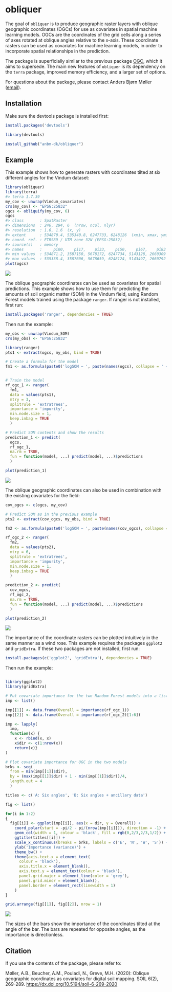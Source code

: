 
<!-- README.md is generated from README.Rmd. Please edit that file -->

# obliquer

The goal of `obliquer` is to produce geographic raster layers with
oblique geographic coordinates (OGCs) for use as covariates in spatial
machine learning models. OGCs are the coordinates of the grid cells
along a series of axes rotated at oblique angles relative to the x-axis.
These coordinate rasters can be used as covariates for machine learning
models, in order to incorporate spatial relationships in the prediction.

The package is superficially similar to the previous package
[OGC](https://bitbucket.org/abmoeller/ogc/src/master/rPackage/OGC/),
which it aims to supersede. The main new features of `obliquer` is its
dependency on the `terra` package, improved memory efficiency, and a
larger set of options.

For questions about the package, please contact Anders Bjørn Møller
([email](mailto:anbm@agro.au.dk)).

## Installation

Make sure the devtools package is installed first:

``` r
install.packages('devtools')

library(devtools)

install_github("anbm-dk/obliquer")
```

## Example

This example shows how to generate rasters with coordinates tilted at
six different angles for the Vindum dataset:

``` r
library(obliquer)
library(terra)
#> terra 1.7.39
my_cov <- unwrap(Vindum_covariates)
crs(my_cov) <- "EPSG:25832"
ogcs <- obliquify(my_cov, 6)
ogcs
#> class       : SpatRaster 
#> dimensions  : 246, 294, 6  (nrow, ncol, nlyr)
#> resolution  : 1.6, 1.6  (x, y)
#> extent      : 534870.4, 535340.8, 6247733, 6248126  (xmin, xmax, ymin, ymax)
#> coord. ref. : ETRS89 / UTM zone 32N (EPSG:25832) 
#> source(s)   : memory
#> names       :     pi00,    pi17,    pi33,    pi50,    pi67,    pi83 
#> min values  : 534871.2, 3587150, 5678172, 6247734, 5143128, 2660309 
#> max values  : 535338.4, 3587606, 5678659, 6248124, 5143497, 2660792
plot(ogcs)
```

![](README_files/figure-gfm/example1-1.png)<!-- -->

The oblique geographic coordinates can be used as covariates for spatial
predictions. This example shows how to use them for predicting the
amounts of soil organic matter (SOM) in the Vindum field, using Random
Forest models trained using the package `ranger`. If ranger is not
installed, first run:

``` r
install.packages('ranger', dependencies = TRUE)
```

Then run the example:

``` r
my_obs <- unwrap(Vindum_SOM)
crs(my_obs) <- "EPSG:25832"

library(ranger)
pts1 <- extract(ogcs, my_obs, bind = TRUE)

# Create a formula for the model
fm1 <- as.formula(paste0('logSOM ~ ', paste(names(ogcs), collapse = ' + ')))


# Train the model
rf_ogc_1 <- ranger(
  fm1,
  data = values(pts1),
  mtry = 3,
  splitrule = 'extratrees',
  importance = 'impurity',
  min.node.size = 1,
  keep.inbag = TRUE
  )

# Predict SOM contents and show the results
prediction_1 <- predict(
  ogcs,
  rf_ogc_1,
  na.rm = TRUE,
  fun = function(model, ...) predict(model, ...)$predictions
  )

plot(prediction_1)
```

![](README_files/figure-gfm/example2-1.png)<!-- -->

The oblique geographic coordinates can also be used in combination with
the existing covariates for the field:

``` r
cov_ogcs <- c(ogcs, my_cov)

# Predict SOM as in the previous example
pts2 <- extract(cov_ogcs, my_obs, bind = TRUE)

fm2 <- as.formula(paste0('logSOM ~ ', paste(names(cov_ogcs), collapse = ' + ')))

rf_ogc_2 <- ranger(
  fm2,
  data = values(pts2),
  mtry = 6,
  splitrule = 'extratrees',
  importance = 'impurity',
  min.node.size = 1,
  keep.inbag = TRUE
  )

prediction_2 <- predict(
  cov_ogcs,
  rf_ogc_2,
  na.rm = TRUE,
  fun = function(model, ...) predict(model, ...)$predictions
  )

plot(prediction_2)
```

![](README_files/figure-gfm/example3-1.png)<!-- -->

The importance of the coordinate rasters can be plotted intuitively in
the same manner as a wind rose. This example requires the packages
`ggplot2` and `gridExtra`. If these two packages are not installed,
first run:

``` r
install.packages(c('ggplot2', 'gridExtra'), dependencies = TRUE)
```

Then run the example:

``` r

library(ggplot2)
library(gridExtra)

# Put covariate importance for the two Random Forest models into a list
imp <- list()

imp[[1]] <- data.frame(Overall = importance(rf_ogc_1))
imp[[2]] <- data.frame(Overall = importance(rf_ogc_2)[1:6])

imp <- lapply(
  imp,
  function(x) {
    x <- rbind(x, x)
    x$dir <- c(1:nrow(x))
    return(x)}
)

# Plot covariate importance for OGC in the two models
brks <- seq(
  from = min(imp[[1]]$dir),
  by = (max(imp[[1]]$dir) + 1 - min(imp[[1]]$dir))/4,
  length.out = 4
  )

titles <- c('A: Six angles', 'B: Six angles + ancillary data')

fig <- list()

for(i in 1:2)
{
  fig[[i]] <- ggplot(imp[[i]], aes(x = dir, y = Overall)) +
    coord_polar(start = -pi/2 - pi/(nrow(imp[[i]])), direction = -1) +
    geom_col(width = 1, colour = 'black', fill = rgb(0,2/3,2/3,1/2)) +
    ggtitle(titles[[i]]) +
    scale_x_continuous(breaks = brks, labels = c('E', 'N', 'W', 'S')) +
    ylab('Importance (variance)') +
    theme_bw() +
    theme(axis.text.x = element_text(
      colour = 'black'),
      axis.title.x = element_blank(),
      axis.text.y = element_text(colour = 'black'),
      panel.grid.major = element_line(color = 'grey'),
      panel.grid.minor = element_blank(),
      panel.border = element_rect(linewidth = 1)
    )
}

grid.arrange(fig[[1]], fig[[2]], nrow = 1)
```

![](README_files/figure-gfm/example4-1.png)<!-- -->

The sizes of the bars show the importance of the coordinates tilted at
the angle of the bar. The bars are repeated for opposite angles, as the
importance is directionless.

## Citation

If you use the contents of the package, please refer to:

Møller, A.B., Beucher, A.M., Pouladi, N., Greve, M.H. (2020): Oblique
geographic coordinates as covariates for digital soil mapping. SOIL
6(2), 269-289. <https://dx.doi.org/10.5194/soil-6-269-2020>
